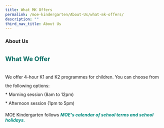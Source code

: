 ```yaml
---
title: What MK Offers
permalink: /moe-kindergarten/About-Us/what-mk-offers/
description: ""
third_nav_title: About Us
---
```

### **About Us**
<b style="color:#016C62; font-size:20px; line-height: 3;">What We Offer</b><br>

<p style="line-height:2;">We offer 4-hour K1 and K2 programmes for children. You can choose from the following options:<br>
*   Morning session (8am to 12pm)<br>
*   Afternoon session (1pm to 5pm)<br>
</p>

MOE Kindergarten follows <b><i style="color:#038C7F;">MOE's calendar of school terms and school holidays.</i></b>


